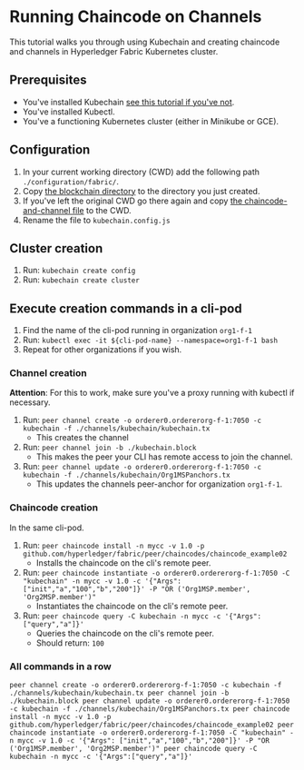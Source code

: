 # Running Chaincode on Channels
This tutorial walks you through using Kubechain and creating chaincode and channels in Hyperledger Fabric Kubernetes cluster.

## Prerequisites 
- You've installed Kubechain [see this tutorial if you've not](docs/how-to-install.md).
- You've installed Kubectl.
- You've a functioning Kubernetes cluster (either in Minikube  or GCE).

## Configuration 
1. In your current working directory (CWD) add the following path `./configuration/fabric/`.
1. Copy [the blockchain directory](docs/tutorials/fabric/configuration-samples/blockchain) to the directory you just created.
1. If you've left the original CWD go there again and copy [the chaincode-and-channel file](/configuration-samples/kubechain/chaincode-and-channel.kubechain.config.js) to the CWD.
1. Rename the file to ``kubechain.config.js``

## Cluster creation
1. Run: ``kubechain create config``
1. Run: ``kubechain create cluster``

## Execute creation commands in a cli-pod
1. Find the name of the cli-pod running in organization ``org1-f-1``
1. Run: `kubectl exec -it ${cli-pod-name} --namespace=org1-f-1 bash`
1. Repeat for other organizations if you wish.

### Channel creation
**Attention**: For this to work, make sure you've a proxy running with kubectl if necessary.
1. Run: `peer channel create -o orderer0.ordererorg-f-1:7050 -c kubechain -f ./channels/kubechain/kubechain.tx`
   - This creates the channel
1. Run: `peer channel join -b ./kubechain.block`
   - This makes the peer your CLI has remote access to join the channel.
1. Run: `peer channel update -o orderer0.ordererorg-f-1:7050 -c kubechain -f ./channels/kubechain/Org1MSPanchors.tx`
   - This updates the channels peer-anchor for organization ``org1-f-1``.

### Chaincode creation
In the same cli-pod.
1. Run: `peer chaincode install -n mycc -v 1.0 -p github.com/hyperledger/fabric/peer/chaincodes/chaincode_example02`
   - Installs the chaincode on the cli's remote peer.
1. Run: `peer chaincode instantiate -o orderer0.ordererorg-f-1:7050 -C "kubechain" -n mycc -v 1.0 -c '{"Args": ["init","a","100","b","200"]}' -P "OR ('Org1MSP.member', 'Org2MSP.member')"`
   - Instantiates the chaincode on the cli's remote peer.
1. Run: `peer chaincode query -C kubechain -n mycc -c '{"Args":["query","a"]}'`
   - Queries the chaincode on the cli's remote peer.
   - Should return: ``100``

### All commands in a row

``
peer channel create -o orderer0.ordererorg-f-1:7050 -c kubechain -f ./channels/kubechain/kubechain.tx
peer channel join -b ./kubechain.block
peer channel update -o orderer0.ordererorg-f-1:7050 -c kubechain -f ./channels/kubechain/Org1MSPanchors.tx
peer chaincode install -n mycc -v 1.0 -p github.com/hyperledger/fabric/peer/chaincodes/chaincode_example02
peer chaincode instantiate -o orderer0.ordererorg-f-1:7050 -C "kubechain" -n mycc -v 1.0 -c '{"Args": ["init","a","100","b","200"]}' -P "OR ('Org1MSP.member', 'Org2MSP.member')"
peer chaincode query -C kubechain -n mycc -c '{"Args":["query","a"]}'
``
